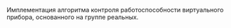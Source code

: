 Имплементация алгоритма контроля работоспособности виртуального прибора, основанного на группе реальных.